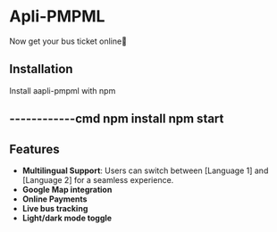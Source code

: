 # Apli-PMPML

Now get your bus ticket online🚀


## Installation

Install aapli-pmpml with npm

------------cmd
            npm install
            npm start
------------

## Features


- **Multilingual Support**: Users can switch between [Language 1] and [Language 2] for a seamless experience.
- **Google Map integration**
- **Online Payments**
- **Live bus tracking**
- **Light/dark mode toggle**
